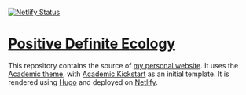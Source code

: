 [![Netlify Status](https://api.netlify.com/api/v1/badges/45b68e79-2229-4bba-9adf-fab3867ffd8f/deploy-status)](https://app.netlify.com/sites/posdefecology/deploys)

# [Positive Definite Ecology](https://www.posdefecology.net)

This repository contains the source of [my personal website](https://www.posdefecology.net). It uses the [Academic theme](https://sourcethemes.com/academic/), with [Academic Kickstart](https://github.com/sourcethemes/academic-kickstart) as an initial template. It is rendered using [Hugo](https://gohugo.io/) and deployed on [Netlify](https://www.netlify.com).
